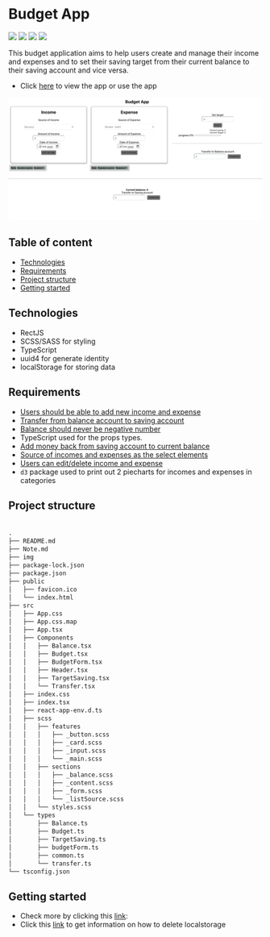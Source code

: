 # Budget App

![](https://img.shields.io/static/v1?label=React&message=v18.2.0&color=blue)
![](https://img.shields.io/static/v1?label=Typescript&message=V4.8.4&color=green)
![](https://img.shields.io/static/v1?label=CSS&message=v.3&color=blue)
![](https://img.shields.io/static/v1?label=SASS&message=v.1.56&color=purple)

This budget application aims to help users create and manage their income and expenses and to set their saving target from their current balance to their saving account and vice versa.

- Click [here]() to view the app or use the app

![Frontpage](/img/FrontPage.png)

## Table of content

- [Technologies](#technologies)
- [Requirements](#requirements)
- [Project structure](#project-structure)
- [Getting started](#getting-started)

## Technologies

- RectJS
- SCSS/SASS for styling
- TypeScript
- uuid4 for generate identity
- localStorage for storing data

## Requirements

- [Users should be able to add new income and expense](/Note.md#users-add-new-income-and-expense-to-their-budget)
- [Transfer from balance account to saving account](/Note.md#transfer-from-balance-account-to-saving-account)
- [Balance should never be negative number](/Note.md#balance-should-never-negative-number)
- TypeScript used for the props types.
- [Add money back from saving account to current balance](/Note.md#add-money-back-from-saving-account-to-current-balance)
- [Source of incomes and expenses as the select elements](/Note.md#source-of-incomes-and-expenses-as-the-select-elements)
-  [Users can edit/delete income and expense](/Note.md#users-can-edit-and-delete-income-and-expense)
- `d3` package used to print out 2 piecharts for incomes and expenses in categories

## Project structure

```shell

.
├── README.md
├── Note.md
├── img
├── package-lock.json
├── package.json
├── public
│   ├── favicon.ico
│   └── index.html
├── src
│   ├── App.css
│   ├── App.css.map
│   ├── App.tsx
│   ├── Components
│   │   ├── Balance.tsx
│   │   ├── Budget.tsx
│   │   ├── BudgetForm.tsx
│   │   ├── Header.tsx
│   │   ├── TargetSaving.tsx
│   │   └── Transfer.tsx
│   ├── index.css
│   ├── index.tsx
│   ├── react-app-env.d.ts
│   ├── scss
│   │   ├── features
│   │   │   ├── _button.scss
│   │   │   ├── _card.scss
│   │   │   ├── _input.scss
│   │   │   └── _main.scss
│   │   ├── sections
│   │   │   ├── _balance.scss
│   │   │   ├── _content.scss
│   │   │   ├── _form.scss
│   │   │   └── _listSource.scss
│   │   └── styles.scss
│   └── types
│       ├── Balance.ts
│       ├── Budget.ts
│       ├── TargetSaving.ts
│       ├── budgetForm.ts
│       ├── common.ts
│       └── transfer.ts
└── tsconfig.json
```

## Getting started

- Check more by clicking this [link](/Note.md#home-page):
- Click this [link](/Note.md#delete-local-strorage-settings) to get information on how to delete localstorage